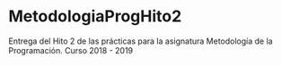 # MetodologiaProgHito2
Entrega del Hito 2 de las prácticas para la asignatura Metodología de la Programación. Curso 2018 - 2019
